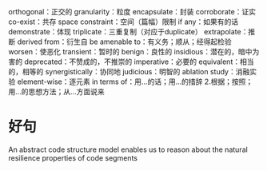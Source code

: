 orthogonal：正交的
granularity：粒度
encapsulate：封装
corroborate：证实
co-exist：共存
space constraint：空间（篇幅）限制
if any：如果有的话
demonstrate：体现
triplicate：三重复制（对应于duplicate）
extrapolate：推断
derived from：衍生自
be amenable to：有义务；顺从；经得起检验
worsen：使恶化
transient：暂时的
benign：良性的
insidious：潜在的，暗中为害的
deprecated：不赞成的，不推崇的
imperative：必要的
equivalent：相当的，相等的
synergistically：协同地
judicious：明智的
ablation study：消融实验
element-wise：逐元素
in terms of：用…的话；用…的措辞 2.根据；按照；用…的思想方法；从…方面说来

# 好句
An abstract code structure model enables us to reason about the natural resilience properties of code segments